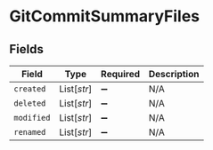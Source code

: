 # GitCommitSummaryFiles


## Fields

| Field              | Type               | Required           | Description        |
| ------------------ | ------------------ | ------------------ | ------------------ |
| `created`          | List[*str*]        | :heavy_minus_sign: | N/A                |
| `deleted`          | List[*str*]        | :heavy_minus_sign: | N/A                |
| `modified`         | List[*str*]        | :heavy_minus_sign: | N/A                |
| `renamed`          | List[*str*]        | :heavy_minus_sign: | N/A                |
